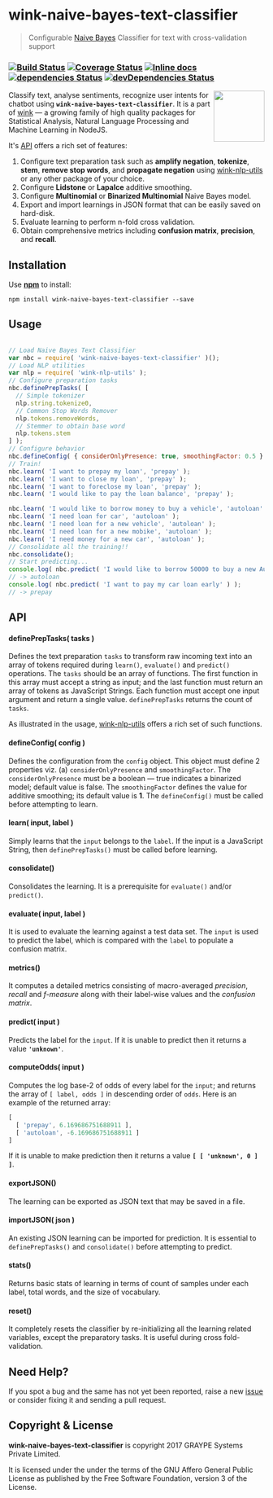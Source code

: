 
# wink-naive-bayes-text-classifier

> Configurable [Naive Bayes](https://en.wikipedia.org/wiki/Naive_Bayes_classifier) Classifier for text with cross-validation support

### [![Build Status](https://api.travis-ci.org/winkjs/wink-naive-bayes-text-classifier.svg?branch=master)](https://travis-ci.org/winkjs/wink-naive-bayes-text-classifier) [![Coverage Status](https://coveralls.io/repos/github/winkjs/wink-naive-bayes-text-classifier/badge.svg?branch=master)](https://coveralls.io/github/winkjs/wink-naive-bayes-text-classifier?branch=master) [![Inline docs](http://inch-ci.org/github/winkjs/wink-naive-bayes-text-classifier.svg?branch=master)](http://inch-ci.org/github/winkjs/wink-naive-bayes-text-classifier) [![dependencies Status](https://david-dm.org/winkjs/wink-naive-bayes-text-classifier/status.svg)](https://david-dm.org/winkjs/wink-naive-bayes-text-classifier) [![devDependencies Status](https://david-dm.org/winkjs/wink-naive-bayes-text-classifier/dev-status.svg)](https://david-dm.org/winkjs/wink-naive-bayes-text-classifier?type=dev)

<img align="right" src="https://decisively.github.io/wink-logos/logo-title.png" width="100px" >

Classify text, analyse sentiments, recognize user intents for chatbot using **`wink-naive-bayes-text-classifier`**. It is a part of [wink](https://www.npmjs.com/~sanjaya) — a growing family of high quality packages for Statistical Analysis, Natural Language Processing and Machine Learning in NodeJS.

It's [API](#api) offers a rich set of features:

1. Configure text preparation task such as **amplify negation**, **tokenize**, **stem**, **remove stop words**, and **propagate negation** using [wink-nlp-utils](https://www.npmjs.com/package/wink-nlp-utils) or any other package of your choice.
2. Configure **Lidstone** or **Lapalce** additive smoothing.
3. Configure **Multinomial** or **Binarized Multinomial** Naive Bayes model.
4. Export and import learnings in JSON format that can be easily saved on hard-disk.
5. Evaluate learning to perform n-fold cross validation.
6. Obtain comprehensive metrics including **confusion matrix**, **precision**, and **recall**.

## Installation
Use **[npm](https://www.npmjs.com/package/wink-naive-bayes-text-classifier)** to install:
```
npm install wink-naive-bayes-text-classifier --save
```


## Usage
```javascript

// Load Naive Bayes Text Classifier
var nbc = require( 'wink-naive-bayes-text-classifier' )();
// Load NLP utilities
var nlp = require( 'wink-nlp-utils' );
// Configure preparation tasks
nbc.definePrepTasks( [
  // Simple tokenizer
  nlp.string.tokenize0,
  // Common Stop Words Remover
  nlp.tokens.removeWords,
  // Stemmer to obtain base word
  nlp.tokens.stem
] );
// Configure behavior
nbc.defineConfig( { considerOnlyPresence: true, smoothingFactor: 0.5 } );
// Train!
nbc.learn( 'I want to prepay my loan', 'prepay' );
nbc.learn( 'I want to close my loan', 'prepay' );
nbc.learn( 'I want to foreclose my loan', 'prepay' );
nbc.learn( 'I would like to pay the loan balance', 'prepay' );

nbc.learn( 'I would like to borrow money to buy a vehicle', 'autoloan' );
nbc.learn( 'I need loan for car', 'autoloan' );
nbc.learn( 'I need loan for a new vehicle', 'autoloan' );
nbc.learn( 'I need loan for a new mobike', 'autoloan' );
nbc.learn( 'I need money for a new car', 'autoloan' );
// Consolidate all the training!!
nbc.consolidate();
// Start predicting...
console.log( nbc.predict( 'I would like to borrow 50000 to buy a new Audi R8 in New York' ) );
// -> autoloan
console.log( nbc.predict( 'I want to pay my car loan early' ) );
// -> prepay

```

## API


#### definePrepTasks( tasks )

Defines the text preparation `tasks` to transform raw incoming text into an array of tokens required during `learn()`, `evaluate()` and `predict()` operations. The `tasks` should be an array of functions. The first function in this array must accept a string as input; and the last function must return an array of tokens as JavaScript Strings. Each function must accept one input argument and return a single value. `definePrepTasks` returns the count of `tasks`.

As illustrated in the usage, [wink-nlp-utils](https://www.npmjs.com/package/wink-nlp-utils) offers a rich set of such functions.

#### defineConfig( config )
Defines the configuration from the `config` object. This object must define 2 properties viz. (a) `considerOnlyPresence` and `smoothingFactor`. The `considerOnlyPresence` must be a boolean — true indicates a binarized model; default value is false. The `smoothingFactor` defines the value for additive smoothing; its default value is **1**. The `defineConfig()` must be called before attempting to learn.

#### learn( input, label )
Simply learns that the `input` belongs to the `label`. If the input is a JavaScript String, then `definePrepTasks()` must be called before learning.


#### consolidate()
Consolidates the learning. It is a prerequisite for `evaluate()` and/or `predict()`.

#### evaluate( input, label )

It is used to evaluate the learning against a test data set. The `input` is used to predict the label, which is compared with the `label` to populate a confusion matrix.

#### metrics()

It computes a detailed metrics consisting of macro-averaged *precision*, *recall* and *f-measure* along with their label-wise values and the *confusion matrix*.

#### predict( input )
Predicts the label for the `input`. If it is unable to predict then it returns a value **`'unknown'`**.

#### computeOdds( input )
Computes the log base-2 of odds of every label for the `input`; and returns the array of `[ label, odds ]` in descending
order of `odds`. Here is an example of the returned array:

```javascript
[
  [ 'prepay', 6.169686751688911 ],
  [ 'autoloan', -6.169686751688911 ]
]
```

If it is unable to make prediction then it returns a value **`[ [ 'unknown', 0 ] ]`**.

#### exportJSON()
The learning can be exported as JSON text that may be saved in a file.

#### importJSON( json )
An existing JSON learning can be imported for prediction. It is essential to `definePrepTasks()` and `consolidate()` before attempting to predict.

#### stats()
Returns basic stats of learning in terms of count of samples under each label, total words, and the size of vocabulary.

#### reset()
It completely resets the classifier by re-initializing all the learning related variables, except the preparatory tasks. It is useful during cross fold-validation.

## Need Help?
If you spot a bug and the same has not yet been reported, raise a new [issue](https://github.com/winkjs/wink-naive-bayes-text-classifier/issues) or consider fixing it and sending a pull request.


## Copyright & License
**wink-naive-bayes-text-classifier** is copyright 2017 GRAYPE Systems Private Limited.

It is licensed under the under the terms of the GNU Affero General Public License as published by the Free
Software Foundation, version 3 of the License.
